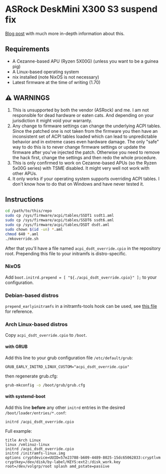 # ASRock DeskMini X300 S3 suspend fix

[Blog post](https://lorenz.brun.one/enabling-s3-sleep-on-x300/) with much more in-depth information
about this.

## Requirements

- A Cezanne-based APU (Ryzen 5X00G) (unless you want to be a guinea pig)
- A Linux-based operating system
- nix installed (note NixOS is not necessary)
- Latest firmware at the time of writing (1.70)

## :warning: WARNINGS

1. This is unsupported by both the vendor (ASRock) and me. I am not responsible for dead hardware or
   eaten cats. And depending on your jurisdiction it might void your warranty.
2. Any change to firmware settings can change the underlying ACPI tables. Since the patched one is
   not taken from the firmware you then have an inconsistent set of ACPI tables loaded which can
   lead to unpredictable behavior and in extreme cases even hardware damage. The only "safe" way to
   do this is to never change firmware settings or update the firmware after you've injected the
   patch. Otherwise you need to remove the hack first, change the settings and then redo the whole
   procedure.
3. This is only confirmed to work on Cezanne-based APUs (so the Ryzen 5x00G series) with TSME
   disabled. It might very well not work with other APUs.
4. It only works if your operating system supports overriding ACPI tables. I don't know how to do
   that on Windows and have never tested it.

## Instructions

```sh
cd /path/to/this/repo
sudo cp /sys/firmware/acpi/tables/SSDT1 ssdt1.aml
sudo cp /sys/firmware/acpi/tables/SSDT6 ssdt6.aml
sudo cp /sys/firmware/acpi/tables/DSDT dsdt.aml
sudo chown $(id -un) *.aml
chmod 640 *.aml
./mkoverride.sh
```

After that you'll have a file named `acpi_dsdt_override.cpio` in the repository root. Prepending
this file to your initramfs is distro-specific.

### NixOS
Add `boot.initrd.prepend = [ "${./acpi_dsdt_override.cpio}" ];` to your configuration.

### Debian-based distros
`prepend_earlyinitramfs` in a initramfs-tools hook can be used, see
[this file](https://github.com/naftulikay/thinkpad-yoga-3rd-gen-acpi/blob/88f47bf0922bcbb85e946fabcb8fb86cdcf40b51/etc/initramfs-tools/hooks/acpi-override)
for reference.

### Arch Linux-based distros

Copy `acpi_dsdt_override.cpio` to `/boot`.

#### with GRUB

Add this line to your grub configuration file `/etc/default/grub`:

```
GRUB_EARLY_INITRD_LINUX_CUSTOM="acpi_dsdt_override.cpio"
```

then regenerate grub.cfg:

```sh
grub-mkconfig -o /boot/grub/grub.cfg
```

#### with systemd-boot

Add this line **before** any other `initrd` entries in the desired `/boot/loader/entries/*.conf`:

```
initrd /acpi_dsdt_override.cpio
```

Full example:

```
title Arch Linux
linux /vmlinuz-linux
initrd /acpi_dsdt_override.cpio
initrd /initramfs-linux.img
options cryptdevice=UUID=57e23788-b609-4489-8025-15dc65062833:cryptlvm cryptkey=/dev/disk/by-label/KEYS:ext2:/disk_work.key root=/dev/volgrp/root splash amd_pstate=passive
```
